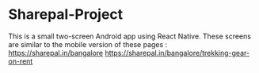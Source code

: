 # Sharepal-Project
This is a small two-screen Android app using React Native. These screens are similar to the mobile version of these pages :  https://sharepal.in/bangalore https://sharepal.in/bangalore/trekking-gear-on-rent 
